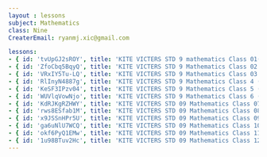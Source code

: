 ```yaml
--- 
layout : lessons 
subject: Mathematics
class: Nine
CreaterEmail: ryanmj.xic@gmail.com

lessons: 
- { id: 'tvUpGJ2sROY', title: 'KITE VICTERS STD 9 mathematics Class 01(First Bell-ഫസ്റ്റ് ബെല്‍)' }
- { id: 'ZfoCbq5BqyQ', title: 'KITE VICTERS STD 9 Mathematics Class 02 (First Bell-ഫസ്റ്റ് ബെല്‍)' }
- { id: 'VRxIY5Tu-LQ', title: 'KITE VICTERS STD 9 Mathematics Class 03 Notes' }
- { id: 'RlInyN4887g', title: 'KITE VICTERS STD 9 Mathematics Class 4 (First Bell-ഫസ്റ്റ് ബെല്‍)' }
- { id: 'KeSF3IPzv04', title: 'KITE VICTERS STD 9 Mathematics Class 5 (First Bell-ഫസ്റ്റ് ബെല്‍)' }
- { id: 'WUVlqVowNjo', title: 'KITE VICTERS STD 9 Mathematics Class 6 (First Bell-ഫസ്റ്റ് ബെല്‍)' }
- { id: 'KdRJKgRZHWY', title: 'KITE VICTERS STD 09 Mathematics Class 07 (First Bell-ഫസ്റ്റ് ബെല്‍)' }
- { id: 'rws8ESfab1M', title: 'KITE VICTERS STD 09 Mathematics Class 08 (First Bell-ഫസ്റ്റ് ബെല്‍)' }
- { id: 'x9JSSnHPr5U', title: 'KITE VICTERS STD 09 Mathematics Class 09 (First Bell-ഫസ്റ്റ് ബെല്‍)' }
- { id: 'ga6uNlU7WCQ', title: 'KITE VICTERS STD 09 Mathematics Class 10 (First Bell-ഫസ്റ്റ് ബെല്‍)' }
- { id: 'okf6PyQ1EMw', title: 'KITE VICTERS STD 09 Mathematics Class 11 (First Bell-ഫസ്റ്റ് ബെല്‍)' }
- { id: '1u98BTuv2Hc', title: 'KITE VICTERS STD 09 Mathematics Class 12 (First Bell-ഫസ്റ്റ് ബെല്‍)' }
--- 
```

